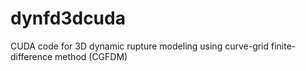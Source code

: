 # dynfd3dcuda
CUDA code for 3D dynamic rupture modeling using curve-grid finite-difference method (CGFDM)
